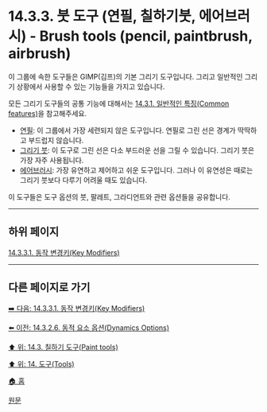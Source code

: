 # 14.3.3. 붓 도구 (연필, 칠하기붓, 에어브러시) - Brush tools (pencil, paintbrush, airbrush)
이 그룹에 속한 도구들은 GIMP(김프)의 기본 그리기 도구입니다. 그리고 일반적인 그리기 상황에서 사용할 수 있는 기능들을 가지고 있습니다.

모든 그리기 도구들의 공통 기능에 대해서는 [14.3.1. 일반적인 특징(Common features)](./14-03-01-00-common-features.md)을 참고해주세요. 

- [연필](./14-03-06-pencil.md): 이 그룹에서 가장 세련되지 않은 도구입니다. 연필로 그린 선은 경계가 딱딱하고 부드럽지 않습니다.
- [그리기 붓](./14-03-07-paintbrush.md): 이 도구로 그린 선은 다소 부드러운 선을 그릴 수 있습니다. 그리기 붓은 가장 자주 사용됩니다.
- [에어브러시](./14-03-10-airbrush.md): 가장 유연하고 제어하고 쉬운 도구입니다. 그러나 이 유연성은 때로는 그리기 붓보다 다루기 어려울 때도 있습니다.

이 도구들은 도구 옵션의 붓, 팔레트, 그라디언트와 관련 옵션들을 공유합니다.

***

## 하위 페이지

[14.3.3.1. 동작 변경키(Key Modifiers)](./14-03-03-01-key_modifiers.md)

***

## 다른 페이지로 가기

[➡️ 다음: 14.3.3.1. 동작 변경키(Key Modifiers)](./14-03-03-01-key_modifiers.md)

[⬅️ 이전: 14.3.2.6. 동적 요소 옵션(Dynamics Options)](./14-03-02-06-dynamics_options.md)

[⬆️ 위: 14.3. 칠하기 도구(Paint tools)](./14-03-00-paint-tools.md)

[⬆️ 위: 14. 도구(Tools)](./14-00-tools.md)

[🏠 홈](./00-home.md)

[원문](https://docs.gimp.org/2.10/ko/gimp-tools-brush.html)
